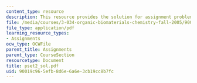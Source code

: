 ```yaml
---
content_type: resource
description: This resource provides the solution for assignment problem set 2.
file: /media/courses/3-034-organic-biomaterials-chemistry-fall-2005/90019c965efb8d6e6a6e3cb19cc8b7fc_pset2_sol.pdf
file_type: application/pdf
learning_resource_types:
- Assignments
ocw_type: OCWFile
parent_title: Assignments
parent_type: CourseSection
resourcetype: Document
title: pset2_sol.pdf
uid: 90019c96-5efb-8d6e-6a6e-3cb19cc8b7fc
---
```

